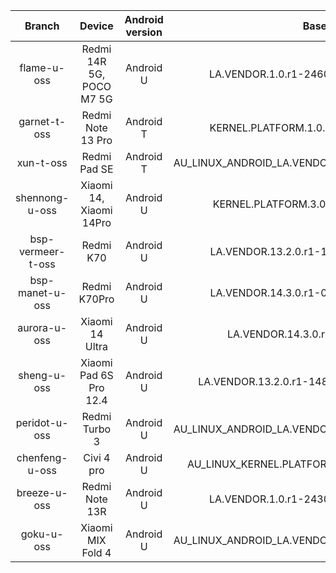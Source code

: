 | Branch | Device | Android version | Base tag | Link |
| :-: | :-: | :-: | :-: | :-: |
| flame-u-oss | Redmi 14R 5G, POCO M7 5G | Android U | LA.VENDOR.1.0.r1-24600-WAIPIO.QSSI14.0-1 | [flame-u-oss](https://github.com/MiCode/vendor_opensource_display-drivers/tree/flame-u-oss) |
| garnet-t-oss | Redmi Note 13 Pro | Android T | KERNEL.PLATFORM.1.0.r1-15100-kernel.0-1* |[garnet-t-oss](https://github.com/MiCode/vendor_opensource_display-drivers/tree/garnet-t-oss) |
| xun-t-oss | Redmi Pad SE | Android T | AU_LINUX_ANDROID_LA.VENDOR.13.2.1.R1.11.00.00.587.064 |[xun-t-oss](https://github.com/MiCode/vendor_opensource_display-drivers/tree/xun-t-oss) |
| shennong-u-oss | Xiaomi 14, Xiaomi 14Pro | Android U | KERNEL.PLATFORM.3.0.r1-03200-kernel.0-1 |[shennong-u-oss](https://github.com/MiCode/vendor_opensource_display-drivers/tree/shennong-u-oss) |
| bsp-vermeer-t-oss | Redmi K70 | Android U | LA.VENDOR.13.2.0.r1-14800-r1.0.r1_00043.0 |[bsp-vermeer-t-oss](https://github.com/MiCode/vendor_opensource_display-drivers/commit/c696b28150245a9ddd1f2701f071e4b580b44ce2) |
| bsp-manet-u-oss | Redmi K70Pro | Android U | LA.VENDOR.14.3.0.r1-04800-r1.0.r1_00016.0 |[bsp-manet-u-oss](https://github.com/MiCode/vendor_opensource_display-drivers/tree/bsp-manet-u-oss) |
| aurora-u-oss | Xiaomi 14 Ultra | Android U | LA.VENDOR.14.3.0.r1-06800-lanai.0-1 |[aurora-u-oss](https://github.com/MiCode/vendor_opensource_display-drivers/tree/aurora-u-oss) |
| sheng-u-oss | Xiaomi Pad 6S Pro 12.4 | Android U | LA.VENDOR.13.2.0.r1-14800-KAILUA.0-1.36233.3 |[sheng-u-oss](https://github.com/MiCode/vendor_opensource_display-drivers/tree/sheng-u-oss) |
| peridot-u-oss | Redmi Turbo 3 | Android U | AU_LINUX_ANDROID_LA.VENDOR.14.3.0.R1.00.00.00.000.092 |[peridot-u-oss](https://github.com/MiCode/vendor_opensource_display-drivers/tree/peridot-u-oss) |
| chenfeng-u-oss | Civi 4 pro | Android U | AU_LINUX_KERNEL.PLATFORM.3.0.R1.00.00.00.017.065 |[chenfeng-u-oss](https://github.com/MiCode/vendor_opensource_display-drivers/tree/chenfeng-u-oss) |
| breeze-u-oss | Redmi Note 13R | Android U | LA.VENDOR.1.0.r1-24300-WAIPIO.QSSI14.0-1 |[breeze-u-oss](https://github.com/MiCode/vendor_opensource_display-drivers/tree/breeze-u-oss) |
| goku-u-oss | Xiaomi MIX Fold 4 | Android U | AU_LINUX_ANDROID_LA.VENDOR.14.3.0.R1.00.00.00.000.093 |[goku-u-oss](https://github.com/MiCode/vendor_opensource_display-drivers/tree/goku-u-oss-test) |

